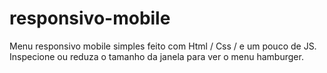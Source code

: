# responsivo-mobile
 Menu responsivo mobile simples feito com Html / Css / e um pouco de JS.
 Inspecione ou reduza o tamanho da janela para ver o menu hamburger. 
